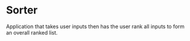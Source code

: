 # Sorter

Application that takes user inputs then has the user rank all inputs to form an overall ranked list.
